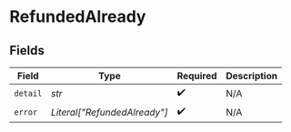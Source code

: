 # RefundedAlready


## Fields

| Field                        | Type                         | Required                     | Description                  |
| ---------------------------- | ---------------------------- | ---------------------------- | ---------------------------- |
| `detail`                     | *str*                        | :heavy_check_mark:           | N/A                          |
| `error`                      | *Literal["RefundedAlready"]* | :heavy_check_mark:           | N/A                          |